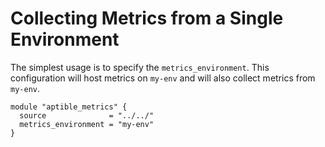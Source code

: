# Collecting Metrics from a Single Environment

The simplest usage is to specify the `metrics_environment`. This configuration
will host metrics on `my-env` and will also collect metrics from `my-env`.

```hcl
module "aptible_metrics" {
  source              = "../../"
  metrics_environment = "my-env"
}
```
